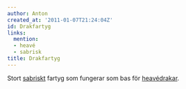```yaml
---
author: Anton
created_at: '2011-01-07T21:24:04Z'
id: Drakfartyg
links:
  mention:
  - heavé
  - sabrisk
title: Drakfartyg
---
```


Stort [sabriskt] fartyg som fungerar som bas för [heavédrakar].

  [sabriskt]: sabrisk
  [heavédrakar]: heavé
